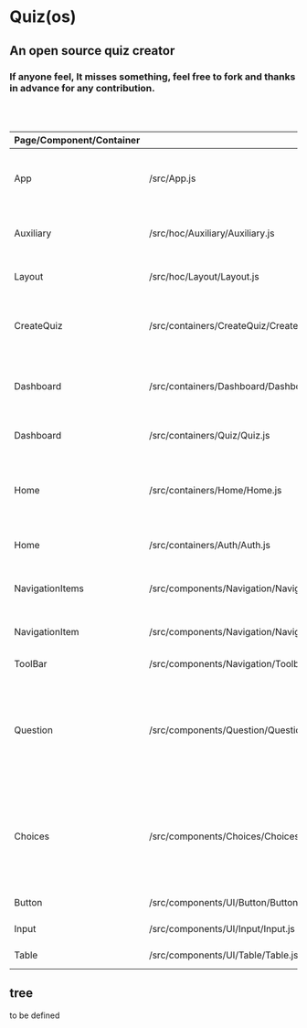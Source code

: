 # **Quiz(os)**

## An open source quiz creator
### If anyone feel, It misses something, feel free to fork and thanks in advance for any contribution.
<br /><br />

| Page/Component/Container |                                      file                                     |                                                      Description                                                   |
|------------------------- | ------------------------------------------------------------------------------| ------------------------------------------------------------------------------------------------------------------ |
| App                      |  /src/App.js                                                                  | Starting Component which redirects to Home using Route                                                             |
| Auxiliary                |  /src/hoc/Auxiliary/Auxiliary.js                                              | higher oredr component to help as parent element                                                                   |
| Layout                   |  /src/hoc/Layout/Layout.js                                                    | Common to work as hoc for different routes                                                                         |
| CreateQuiz               |  /src/containers/CreateQuiz/CreateQuiz.js                                     | used for /create-quiz route  [for creating new quizes]                                                             |
| Dashboard                |  /src/containers/Dashboard/Dashboard.js                                       | users can see their taken and created quiz [under route /dashboard]                                                |
| Dashboard                |  /src/containers/Quiz/Quiz.js                                                 | for route /quiz (page for taking quiz)                                                                             |
| Home                     |  /src/containers/Home/Home.js                                                 | Starting Page for both Users and Non-Users using conditional rendering                                             |
| Home                     |  /src/containers/Auth/Auth.js                                                 | component for register and login users                                                                             |
| NavigationItems          |  /src/components/Navigation/NavigationItems/NavigationItems.js                | Component for Menubar (contains NavigationItem)                                                                    |
| NavigationItem           |  /src/components/Navigation/NavigationItems/NavigationItem/NavigationItem.js  | Various links in menubar for different Routes                                                                      |
| ToolBar                  |  /src/components/Navigation/Toolbar.js                                        | Parent for NavigationItems                                                                                         |
| Question                 |  /src/components/Question/Question.js                                         | input and label for question during creating quizes [conditionally rendered according to quiz creation or viewing] |                   |
| Choices                  |  /src/components/Choices/Choices.js                                           | for 4 choices related to each question of a quiz [conditionally rendered according to quiz creation or viewing]    |
| Button                   |  /src/components/UI/Button/Button.js                                          | component for helping in UI                                                                                        |
| Input                    |  /src/components/UI/Input/Input.js                                            | component for helping in UI                                                                                        |
| Table                    |  /src/components/UI/Table/Table.js                                            | component for helping in UI                                                                                        |

## tree
to be defined